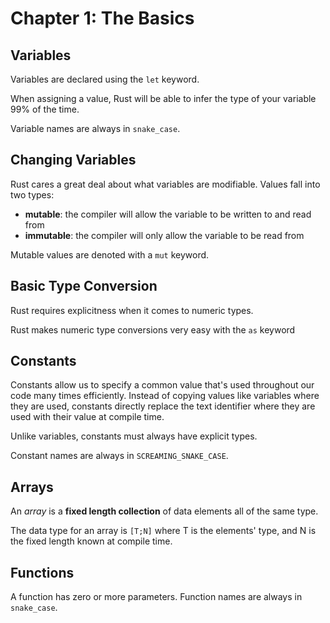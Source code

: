 # Chapter 1: The Basics

## Variables

Variables are declared using the `let` keyword.

When assigning a value, Rust will be able to infer the type of your variable 99% of the time.

Variable names are always in `snake_case`.

## Changing Variables

Rust cares a great deal about what variables are modifiable. Values fall into two types:

- **mutable**: the compiler will allow the variable to be written to and read from
- **immutable**: the compiler will only allow the variable to be read from

Mutable values are denoted with a `mut` keyword.

## Basic Type Conversion

Rust requires explicitness when it comes to numeric types.

Rust makes numeric type conversions very easy with the `as` keyword

## Constants

Constants allow us to specify a common value that's used throughout our code many times efficiently. Instead of copying values like variables where they are used, constants directly replace the text identifier where they are used with their value at compile time.

Unlike variables, constants must always have explicit types.

Constant names are always in `SCREAMING_SNAKE_CASE`.

## Arrays

An _array_ is a **fixed length collection** of data elements all of the same type.

The data type for an array is `[T;N]` where T is the elements' type, and N is the fixed length known at compile time.

## Functions

A function has zero or more parameters. Function names are always in `snake_case`.

